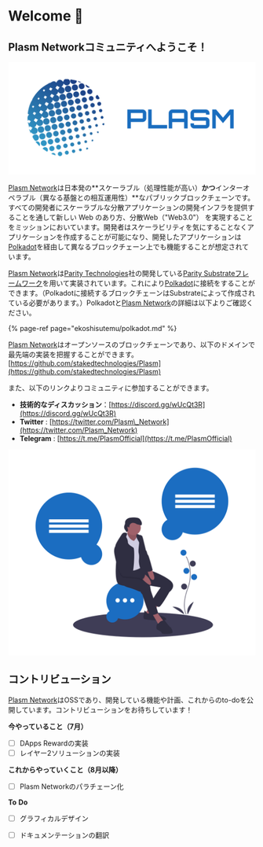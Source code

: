 # Welcome 💁

## Plasm Networkコミュニティへようこそ！

![](.gitbook/assets/sukurnshotto-2020-05-27-200702-1png.png)

[Plasm Network](https://www.plasmnet.io/)は日本発の**スケーラブル（処理性能が高い）**かつ**インターオペラブル（異なる基盤との相互運用性）**なパブリックブロックチェーンです。すべての開発者にスケーラブルな分散アプリケーションの開発インフラを提供することを通して新しい Web のあり方、分散Web（"Web3.0"） を実現することをミッションにおいています。開発者はスケーラビリティを気にすることなくアプリケーションを作成することが可能になり、開発したアプリケーションは[Polkadot](https://polkadot.network/)を経由して異なるブロックチェーン上でも機能することが想定されています。

[Plasm Network](https://www.plasmnet.io/)は[Parity Technologies](https://www.parity.io/)社の開発している[Parity Substrateフレームワーク](https://substrate.dev/)を用いて実装されています。これにより[Polkadot](https://polkadot.network/)に接続をすることができます。（Polkadotに接続するブロックチェーンはSubstrateによって作成されている必要があります。）Polkadotと[Plasm  Network](https://www.plasmnet.io/)の詳細は以下よりご確認ください。

{% page-ref page="ekoshisutemu/polkadot.md" %}

[Plasm Network](https://www.plasmnet.io/)はオープンソースのブロックチェーンであり、以下のドメインで最先端の実装を把握することができます。  
[https://github.com/stakedtechnologies/Plasm](https://github.com/stakedtechnologies/Plasm)

また、以下のリンクよりコミュニティに参加することができます。

* **技術的なディスカッション**：[https://discord.gg/wUcQt3R](https://discord.gg/wUcQt3R)
* **Twitter** : [https://twitter.com/Plasm\_Network](https://twitter.com/Plasm_Network)
* **Telegram** : [https://t.me/PlasmOfficial](https://t.me/PlasmOfficial)

![](.gitbook/assets/undraw_ideas_s70l-1-.png)

## コントリビューション

[Plasm Network](https://www.plasmnet.io/)はOSSであり、開発している機能や計画、これからのto-doを公開しています。コントリビューションをお待ちしています！

**今やっていること（7月）**

* [ ] DApps Rewardの実装
* [ ] レイヤー2ソリューションの実装

**これからやっていくこと（8月以降）**

* [ ] Plasm Networkのパラチェーン化

**To** **Do**

* [ ] グラフィカルデザイン
* [ ] ドキュメンテーションの翻訳

